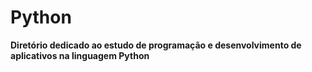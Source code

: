 #                            Python
**Diretório dedicado ao estudo de programação e desenvolvimento
 de aplicativos na linguagem Python**

